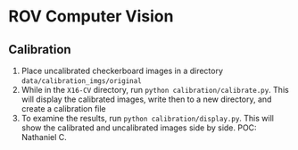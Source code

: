 # ROV Computer Vision

## Calibration
1. Place uncalibrated checkerboard images in a directory `data/calibration_imgs/original`
2. While in the `X16-CV` directory, run `python calibration/calibrate.py`. This will display the calibrated images, write then to a new directory, and create a calibration file
3. To examine the results, run `python calibration/display.py`. This will show the calibrated and uncalibrated images side by side. 
POC: Nathaniel C.